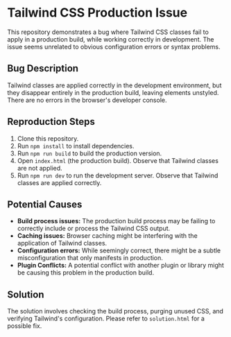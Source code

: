 # Tailwind CSS Production Issue

This repository demonstrates a bug where Tailwind CSS classes fail to apply in a production build, while working correctly in development.  The issue seems unrelated to obvious configuration errors or syntax problems.

## Bug Description

Tailwind classes are applied correctly in the development environment, but they disappear entirely in the production build, leaving elements unstyled. There are no errors in the browser's developer console.

## Reproduction Steps

1. Clone this repository.
2. Run `npm install` to install dependencies.
3. Run `npm run build` to build the production version.
4. Open `index.html` (the production build). Observe that Tailwind classes are not applied.
5. Run `npm run dev` to run the development server. Observe that Tailwind classes are applied correctly.

## Potential Causes

* **Build process issues:** The production build process may be failing to correctly include or process the Tailwind CSS output.
* **Caching issues:** Browser caching might be interfering with the application of Tailwind classes. 
* **Configuration errors:** While seemingly correct, there might be a subtle misconfiguration that only manifests in production.
* **Plugin Conflicts:** A potential conflict with another plugin or library might be causing this problem in the production build. 

## Solution

The solution involves checking the build process, purging unused CSS, and verifying Tailwind's configuration.  Please refer to `solution.html` for a possible fix. 